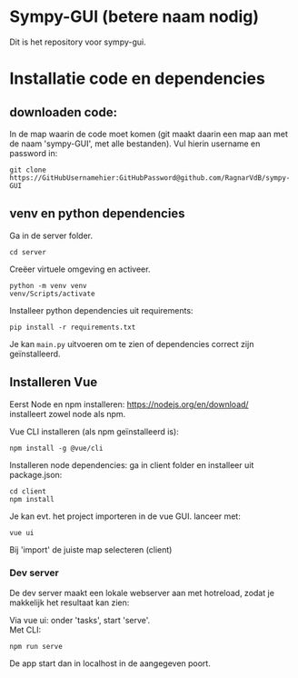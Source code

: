 # Sympy-GUI (betere naam nodig)
Dit is het repository voor sympy-gui.

# Installatie code en dependencies
## downloaden code:
In de map waarin de code moet komen (git maakt daarin een map aan met de naam 'sympy-GUI', met alle bestanden). Vul hierin username en password in:

    git clone https://GitHubUsernamehier:GitHubPassword@github.com/RagnarVdB/sympy-GUI
## venv en python dependencies
Ga in de server folder.

    cd server
Creëer virtuele omgeving en activeer.

    python -m venv venv
    venv/Scripts/activate
Installeer python dependencies uit requirements:

    pip install -r requirements.txt
Je kan `main.py` uitvoeren om te zien of dependencies correct zijn geïnstalleerd.


## Installeren Vue
Eerst Node en npm installeren:
https://nodejs.org/en/download/  
installeert zowel node als npm.

Vue CLI installeren (als npm geïnstalleerd is):

    npm install -g @vue/cli
Installeren node dependencies: ga in client folder en installeer uit package.json:

    cd client
    npm install
Je kan evt. het project importeren in de vue GUI. lanceer met:

    vue ui
Bij 'import' de juiste map selecteren (client)

### Dev server
De dev server maakt een lokale webserver aan met hotreload, zodat je makkelijk het resultaat kan zien:

Via vue ui: onder 'tasks', start 'serve'.  
Met CLI:

    npm run serve
De app start dan in localhost in de aangegeven poort.
